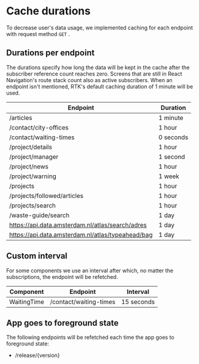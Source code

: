 # Cache durations

To decrease user's data usage, we implemented caching for each endpoint with request method `GET` .

## Durations per endpoint

The durations specify how long the data will be kept in the cache after the subscriber reference count reaches zero. Screens that are still in React Navigation's route stack count also as active subscribers.
When an endpoint isn't mentioned, RTK's default caching duration of 1 minute will be used.

| Endpoint                                          | Duration  |
| ------------------------------------------------- | --------- |
| /articles                                         | 1 minute  |
| /contact/city-offices                             | 1 hour    |
| /contact/waiting-times                            | 0 seconds |
| /project/details                                  | 1 hour    |
| /project/manager                                  | 1 second  |
| /project/news                                     | 1 hour    |
| /project/warning                                  | 1 week    |
| /projects                                         | 1 hour    |
| /projects/followed/articles                       | 1 hour    |
| /projects/search                                  | 1 hour    |
| /waste-guide/search                               | 1 day     |
| https://api.data.amsterdam.nl/atlas/search/adres  | 1 day     |
| https://api.data.amsterdam.nl/atlas/typeahead/bag | 1 day     |

## Custom interval

For some components we use an interval after which, no matter the subscriptions, the endpoint will be refetched.

| Component   | Endpoint               | Interval   |
| ----------- | ---------------------- | ---------- |
| WaitingTime | /contact/waiting-times | 15 seconds |

## App goes to foreground state

The following endpoints will be refetched each time the app goes to foreground state:

- /release/{version}
